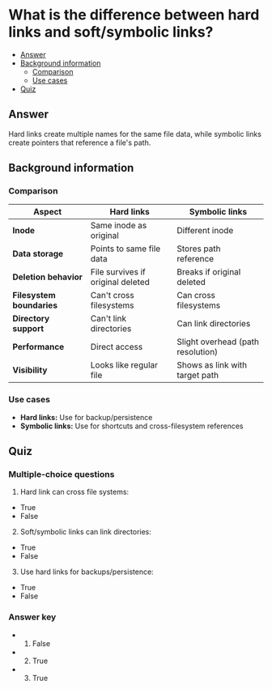 # What is the difference between hard links and soft/symbolic links?

- [Answer](https://github.com/jablonskidev/linux-interview-questions/blob/main/questions/linux-hard-links-soft-or-symbolic-links.md#answer)
- [Background information](https://github.com/jablonskidev/linux-interview-questions/blob/main/questions/linux-hard-links-soft-or-symbolic-links.md#background-information)
  - [Comparison](https://github.com/jablonskidev/linux-interview-questions/blob/main/questions/linux-hard-links-soft-or-symbolic-links.md#comparison)
  - [Use cases](https://github.com/jablonskidev/linux-interview-questions/blob/main/questions/linux-hard-links-soft-or-symbolic-links.md#use-cases)
- [Quiz](https://github.com/jablonskidev/linux-interview-questions/blob/main/questions/linux-hard-links-soft-or-symbolic-links.md#quiz)

## Answer

Hard links create multiple names for the same file data, while symbolic links create pointers that reference a file's path.

## Background information

### Comparison

| Aspect | Hard links | Symbolic links |
|--------|------------|----------------|
| **Inode** | Same inode as original | Different inode |
| **Data storage** | Points to same file data | Stores path reference |
| **Deletion behavior** | File survives if original deleted | Breaks if original deleted |
| **Filesystem boundaries** | Can't cross filesystems | Can cross filesystems |
| **Directory support** | Can't link directories | Can link directories |
| **Performance** | Direct access | Slight overhead (path resolution) |
| **Visibility** | Looks like regular file | Shows as link with target path |

### Use cases

- **Hard links:** Use for backup/persistence
- **Symbolic links:** Use for shortcuts and cross-filesystem references

## Quiz

### Multiple-choice questions

1. Hard link can cross file systems:
- True
- False

2. Soft/symbolic links can link directories:
- True
- False

3. Use hard links for backups/persistence:
- True
- False

### Answer key

- 1. False
- 2. True
- 3. True 
